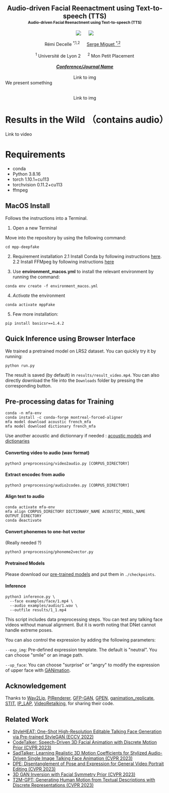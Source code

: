 <div align="center">

<h2> Audio-driven Facial Reenactment using Text-to-speech (TTS) <br/> <span style="font-size:12px">Audio-driven Facial Reenactment using Text-to-speech (TTS)</span> </h2> 

  <a href='https://arxiv.org/abs/2211.14758'><img src='https://img.shields.io/badge/ArXiv-2211.14758-red'></a> &nbsp;&nbsp;&nbsp;&nbsp;&nbsp;<a href='https://vinthony.github.io/video-retalking/'><img src='https://img.shields.io/badge/Project-Page-Green'></a>

<div>
    <a target='_blank'>Rémi Decelle <sup>*,1,2</sup> </a>&emsp;
    <a href='https://vinthony.github.io/' target='_blank'>Serge Miguet <sup>*,2</a>&emsp;
</div>
<br>
<div>
    <sup>1</sup> Université de Lyon 2 &emsp; <sup>2</sup> Mon Petit Placement
</div>
<br>
<i><strong><a href='https://sa2022.siggraph.org/' target='_blank'>Conference/Journal Name</a></strong></i>
<br>
<br>
Link to img

<div align="justify"> We present something</div>
<br>

Link to img

</div>

# Results in the Wild （contains audio）

Link to video


# Requirements

- conda
- Python 3.8.16
- torch 1.10.1+cu113
- torchvision 0.11.2+cu113
- ffmpeg

## MacOS Install

Follows the instructions into a Terminal.

1. Open a new Terminal

Move into the repository by using the following command:
```
cd mpp-deepfake
```

2. Requirement installation
2.1 Install Conda by following instructions [here](https://docs.conda.io/projects/conda/en/latest/user-guide/install/macos.html).
2.2 Install FFMpeg by following instructions [here](https://www.ffmpeg.org/download.html)

3. Use **environment_macos.yml** to install the relevant environment by running the command:
```
conda env create -f environment_macos.yml
```
4. *Activate* the environment
```
conda activate mppFake
```
5. Few more installation:
```
pip install basicsr==1.4.2
```

## Quick Inference using Browser Interface

We trained a pretrained model on LRS2 dataset. You can quickly try it by running:
```
python run.py
```
The result is saved (by default) in `results/result_video.mp4`. 
You can also directly download the file into the `Downloads` folder by pressing the corresponding button.

## Pre-processing datas for Training
```
conda -n mfa-env
conda install -c conda-forge montreal-forced-aligner
mfa model download acoustic french_mfa
mfa model download dictionary french_mfa
```

Use another acoustic and dictionnary if needed : [acoustic models](https://mfa-models.readthedocs.io/en/latest/acoustic/index.html) and  [dictionaries](https://mfa-models.readthedocs.io/en/latest/dictionary/index.html)

#### Converting video to audio (wav format)
```
python3 preprocessing/video2audio.py [CORPUS_DIRECTORY]
```

#### Extract encodec from audio
```
python3 preprocessing/audio2codes.py [CORPUS_DIRECTORY]
```

#### Align text to audio
```
conda activate mfa-env
mfa align CORPUS_DIRECTORY DICTIONARY_NAME ACOUSTIC_MODEL_NAME OUTPUT_DIRECTORY
conda deactivate
```

#### Convert phonemes to one-hot vector
(Really needed ?)
```
python3 preprocessing/phoneme2vector.py
```

#### Pretrained Models
Please download our [pre-trained models](https://drive.google.com/drive/folders/18rhjMpxK8LVVxf7PI6XwOidt8Vouv_H0?usp=share_link) and put them in `./checkpoints`.

<!-- We also provide some [example videos and audio](https://drive.google.com/drive/folders/14OwbNGDCAMPPdY-l_xO1axpUjkPxI9Dv?usp=share_link). Please put them in `./examples`. -->

#### Inference

```
python3 inference.py \
  --face examples/face/1.mp4 \
  --audio examples/audio/1.wav \
  --outfile results/1_1.mp4
```
This script includes data preprocessing steps. You can test any talking face videos without manual alignment. But it is worth noting that DNet cannot handle extreme poses.

You can also control the expression by adding the following parameters:

```--exp_img```: Pre-defined expression template. The default is "neutral". You can choose "smile" or an image path.

```--up_face```: You can choose "surprise" or "angry" to modify the expression of upper face with [GANimation](https://github.com/donydchen/ganimation_replicate).


## Acknowledgement
Thanks to
[Wav2Lip](https://github.com/Rudrabha/Wav2Lip),
[PIRenderer](https://github.com/RenYurui/PIRender), 
[GFP-GAN](https://github.com/TencentARC/GFPGAN), 
[GPEN](https://github.com/yangxy/GPEN),
[ganimation_replicate](https://github.com/donydchen/ganimation_replicate),
[STIT](https://github.com/rotemtzaban/STIT),
[IP_LAP](https://github.com/Weizhi-Zhong/IP_LAP),
[VideoRetalking](https://github.com/OpenTalker/video-retalking),
for sharing their code.

## Related Work
- [StyleHEAT: One-Shot High-Resolution Editable Talking Face Generation via Pre-trained StyleGAN (ECCV 2022)](https://github.com/FeiiYin/StyleHEAT)
- [CodeTalker: Speech-Driven 3D Facial Animation with Discrete Motion Prior (CVPR 2023)](https://github.com/Doubiiu/CodeTalker)
- [SadTalker: Learning Realistic 3D Motion Coefficients for Stylized Audio-Driven Single Image Talking Face Animation (CVPR 2023)](https://github.com/Winfredy/SadTalker)
- [DPE: Disentanglement of Pose and Expression for General Video Portrait Editing (CVPR 2023)](https://github.com/Carlyx/DPE)
- [3D GAN Inversion with Facial Symmetry Prior (CVPR 2023)](https://github.com/FeiiYin/SPI/)
- [T2M-GPT: Generating Human Motion from Textual Descriptions with Discrete Representations (CVPR 2023)](https://github.com/Mael-zys/T2M-GPT)